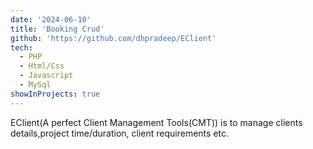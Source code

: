 ```yaml
---
date: '2024-06-10'
title: 'Booking Crud'
github: 'https://github.com/dhpradeep/EClient'
tech:
  - PHP
  - Html/Css
  - Javascript
  - MySql
showInProjects: true
---
```


EClient(A perfect Client Management Tools(CMT)) is to manage clients details,project time/duration, client requirements etc.

